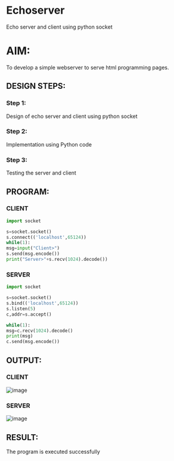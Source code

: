 # Echoserver
Echo server and client using python socket

# AIM:

To develop a simple webserver to serve html programming pages.

## DESIGN STEPS:

### Step 1:

Design of echo server and client using python socket

### Step 2:

Implementation using Python code

### Step 3:

Testing the server and client 

## PROGRAM:
### CLIENT
```py
import socket

s=socket.socket()
s.connect(('localhost',65124))
while(1):
msg=input("Client>")
s.send(msg.encode())
print("Server>"+s.recv(1024).decode())
```

### SERVER
```py
import socket

s=socket.socket()
s.bind(('localhost',65124))
s.listen(5)
c,addr=s.accept()

while(1):
msg=c.recv(1024).decode()
print(msg)
c.send(msg.encode())
```

## OUTPUT:
### CLIENT
![image](https://github.com/BalajiRajivel/Echoserver/assets/103949835/ec6bd2dd-ab71-4268-8455-f7b8bbc61095)

### SERVER
![image](https://github.com/BalajiRajivel/Echoserver/assets/103949835/cece7506-112b-4889-9f45-09079ed0aeac)

## RESULT:
The program is executed successfully
